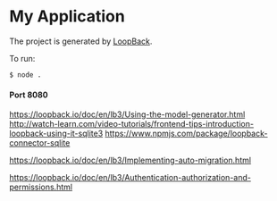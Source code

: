 # My Application


The project is generated by [LoopBack](http://loopback.io).

To run:

```
$ node .
```

#### Port 8080



https://loopback.io/doc/en/lb3/Using-the-model-generator.html
http://watch-learn.com/video-tutorials/frontend-tips-introduction-loopback-using-it-sqlite3
https://www.npmjs.com/package/loopback-connector-sqlite

https://loopback.io/doc/en/lb3/Implementing-auto-migration.html

https://loopback.io/doc/en/lb3/Authentication-authorization-and-permissions.html